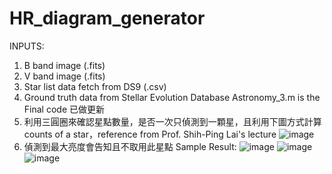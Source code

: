 # HR_diagram_generator
INPUTS:
1. B band image (.fits)
2. V band image (.fits)
3. Star list data fetch from DS9 (.csv)
4. Ground truth data from  Stellar Evolution Database
Astronomy_3.m is the Final code
已做更新
1.  利用三圓圈來確認星點數量，是否一次只偵測到一顆星，且利用下圖方式計算counts of a star，reference from Prof. Shih-Ping Lai's lecture
![image](https://user-images.githubusercontent.com/85045910/148628209-0cf3ca0c-f557-4fff-b37c-20a2f1023583.png)
2. 偵測到最大亮度會告知且不取用此星點
Sample Result:
![image](https://user-images.githubusercontent.com/85045910/207783785-95665491-7642-4f7c-8aa1-cd8deafb4b69.png)
![image](https://user-images.githubusercontent.com/85045910/207783920-66b06b1f-394f-40e9-83c3-7f541c2b010b.png)
![image](https://user-images.githubusercontent.com/85045910/207784084-dcd4292a-b5ef-430b-bfa8-abe4f2b22ee8.png)

